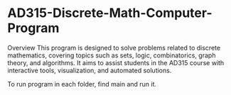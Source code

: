 # AD315-Discrete-Math-Computer-Program
 
Overview
This program is designed to solve problems related to discrete mathematics, covering topics such as sets, logic, combinatorics, graph theory, and algorithms. It aims to assist students in the AD315 course with interactive tools, visualization, and automated solutions.

To run program in each folder, find main and run it. 